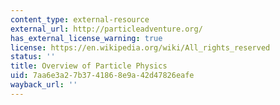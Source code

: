 ```yaml
---
content_type: external-resource
external_url: http://particleadventure.org/
has_external_license_warning: true
license: https://en.wikipedia.org/wiki/All_rights_reserved
status: ''
title: Overview of Particle Physics
uid: 7aa6e3a2-7b37-4186-8e9a-42d47826eafe
wayback_url: ''
---
```

